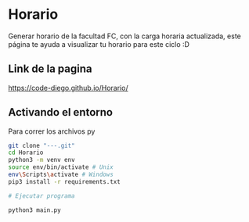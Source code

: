 # Horario 

Generar horario de la facultad FC, con la carga horaria actualizada, este página te ayuda a visualizar tu horario para este ciclo :D

## Link de la pagina 

https://code-diego.github.io/Horario/

## Activando el entorno 
Para correr los archivos py

```sh
git clone "---.git"
cd Horario
python3 -m venv env
source env/bin/activate # Unix
env\Scripts\activate # Windows
pip3 install -r requirements.txt

# Ejecutar programa

python3 main.py
```
